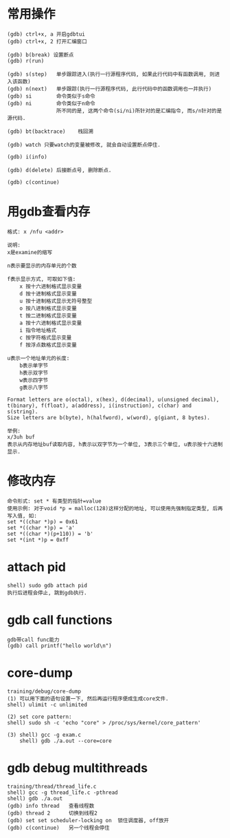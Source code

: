 # 常用操作
    (gdb) ctrl+x, a 开启gdbtui
    (gdb) ctrl+x, 2 打开汇编窗口

    (gdb) b(break) 设置断点
    (gdb) r(run)

    (gdb) s(step)   单步跟踪进入(执行一行源程序代码, 如果此行代码中有函数调用, 则进入该函数)
    (gdb) n(next)   单步跟踪(执行一行源程序代码, 此行代码中的函数调用也一并执行)
    (gdb) si        命令类似于s命令
    (gdb) ni        命令类似于n命令
                    所不同的是, 这两个命令(si/ni)所针对的是汇编指令, 而s/n针对的是源代码.

    (gdb) bt(backtrace)    栈回溯

    (gdb) watch 只要watch的变量被修改, 就会自动设置断点停住.

    (gdb) i(info) 

    (gdb) d(delete) 后接断点号, 删除断点.

    (gdb) c(continue)


# 用gdb查看内存
    格式: x /nfu <addr>

    说明:
    x是examine的缩写

    n表示要显示的内存单元的个数

    f表示显示方式, 可取如下值:
        x 按十六进制格式显示变量
        d 按十进制格式显示变量
        u 按十进制格式显示无符号整型
        o 按八进制格式显示变量
        t 按二进制格式显示变量
        a 按十六进制格式显示变量
        i 指令地址格式
        c 按字符格式显示变量
        f 按浮点数格式显示变量

    u表示一个地址单元的长度:
        b表示单字节
        h表示双字节
        w表示四字节
        g表示八字节

    Format letters are o(octal), x(hex), d(decimal), u(unsigned decimal),
    t(binary), f(float), a(address), i(instruction), c(char) and s(string).
    Size letters are b(byte), h(halfword), w(word), g(giant, 8 bytes).

    举例:
    x/3uh buf
    表示从内存地址buf读取内容, h表示以双字节为一个单位, 3表示三个单位, u表示按十六进制显示.


# 修改内存
    命令形式: set * 有类型的指针=value
    使用示例: 对于void *p = malloc(128)这样分配的地址, 可以使用先强制指定类型, 后再写入值, 如:
    set *((char *)p) = 0x61
    set *((char *)p) = 'a'
    set *((char *)(p+110)) = 'b'
    set *(int *)p = 0xff


# attach pid
    shell) sudo gdb attach pid
    执行后进程会停止, 跳到gdb执行.


# gdb call functions 
    gdb带call func能力
    (gdb) call printf("hello world\n")


# core-dump
    training/debug/core-dump
    (1) 可以用下面的语句设置一下, 然后再运行程序便成生成core文件.
    shell) ulimit -c unlimited

    (2) set core pattern:
    shell) sudo sh -c 'echo "core" > /proc/sys/kernel/core_pattern'

    (3) shell) gcc -g exam.c
        shell) gdb ./a.out --core=core

# gdb debug multithreads
    training/thread/thread_life.c
    shell) gcc -g thread_life.c -pthread
    shell) gdb ./a.out
    (gdb) info thread   查看线程数
    (gdb) thread 2      切换到线程2
    (gdb) set set scheduler-locking on  锁住调度器, off放开
    (gdb) c(continue)   另一个线程会停住
